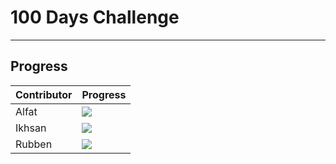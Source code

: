 # 100 Days Challenge
----------
## Progress

| Contributor             | Progress                                                                |
| ----------------- | ------------------------------------------------------------------ |
| Alfat | ![](https://geps.dev/progress/40) |
| Ikhsan | ![](https://geps.dev/progress/39)  |
| Rubben | ![](https://geps.dev/progress/38)  |


